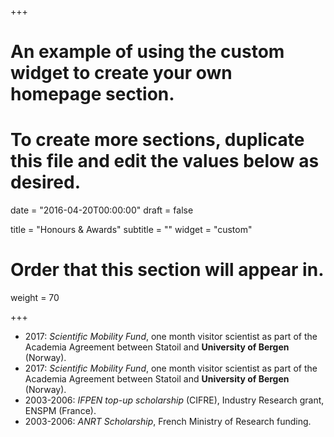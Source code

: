 +++
# An example of using the custom widget to create your own homepage section.
# To create more sections, duplicate this file and edit the values below as desired.

date = "2016-04-20T00:00:00"
draft = false

title = "Honours & Awards"
subtitle = ""
widget = "custom"

# Order that this section will appear in.
weight = 70

+++

- 2017: _Scientific Mobility Fund_, one month visitor scientist as part of the Academia Agreement between Statoil and **University of Bergen** (Norway).
- 2017: _Scientific Mobility Fund_, one month visitor scientist as part of the Academia Agreement between Statoil and **University of Bergen** (Norway).
- 2003-2006: _IFPEN top-up scholarship_ (CIFRE), Industry Research grant, ENSPM (France).
- 2003-2006: _ANRT Scholarship_, French Ministry of Research funding.
